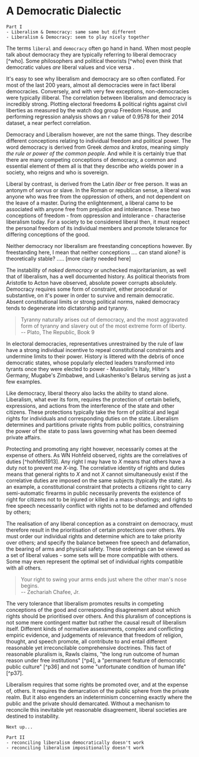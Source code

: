 # A Democratic Dialectic

    Part I 
    - Liberalism & Democracy: same same but different
    - Liberalism & Democracy: seem to play nicely together

The terms `liberal` and `democracy` often go hand in hand.  When most people talk about democracy they are typically referring to liberal democracy [^who].  Some philosophers and political theorists [^who] even think that democratic values _are_ liberal values and vice versa .

It's easy to see why liberalism and democracy are so often conflated.  For most of the last 200 years, almost all democracies were in fact liberal democracies.  Conversely, and with very few exceptions, non-democracies were typically illiberal.  The correlation between liberalism and democracy is incredibly strong.  Plotting electoral freedoms & political rights against civil liberties as measured by the watch dog group Freedom House, and performing regression analysis shows an r value of 0.9578 for their 2014 dataset, a near perfect correlation.   

Democracy and Liberalism however, are not the same things.  They describe different conceptions relating to individual freedom and political power.  The word democracy is derived from Greek _demos_ and _kratos_, meaning simply _the rule or power of the common people_.  And while it is certainly true that there are many competing conceptions of democracy, a common and essential element of them all is that they describe _who_ wields power in a society, who reigns and who is sovereign.

Liberal by contrast, is derived from the Latin _liber_ or free person.  It was an antonym of _servus_ or slave. In the Roman or republican sense, a liberal was anyone who was free from the oppression of others, and not dependent on the leave of a master.  During the enlightenment, a liberal came to be associated with anyone free from prejudice and intolerance.  These two conceptions of freedom - from oppression and intolerance - characterise liberalism today.  For a society to be considered liberal then, it must respect the personal freedom of its individual members and promote tolerance for differing conceptions of the good.

Neither democracy nor liberalism are freestanding conceptions however.  By freestanding here, I mean that neither conceptions .... can stand alone? is theoretically stable? ..... [more clarity needed here]

The instability of _naked democracy_ or unchecked majoritarianism, as well that of liberalism, has a well documented history.  As political theorists from Aristotle to Acton have observed, absolute power corrupts absolutely.  Democracy requires some form of constraint, either procedural or substantive, on it's power in order to survive and remain democratic. Absent constitutional limits or strong political norms, naked democracy tends to degenerate into dictatorship and tyranny.  

> Tyranny naturally arises out of democracy, and the most aggravated form of tyranny and slavery out of the most extreme form of liberty.  
> -- Plato, The Republic, Book 9

In electoral democracies, representatives unrestrained by the rule of law have a strong individual incentive to repeal constitutional constraints and undermine limits to their power.  History is littered with the debris of once democratic states, whose popularly elected leaders transformed into tyrants once they were elected to power - Mussolini's Italy, Hilter's Germany, Mugabe's Zimbabwe, and Lukashenko's Belarus serving as just a few examples. 

Like democracy, liberal theory also lacks the ability to stand alone.  Liberalism, what ever its form, requires the protection of certain beliefs, expressions, and actions from the interference of the state and other citizens.  These protections typically take the form of political and legal rights for individuals and corresponding duties on the state.  Liberalism determines and partitions private rights from public politics, constraining the power of the state to pass laws governing what has been deemed private affairs.  

Protecting and promoting any right however, necessarily comes at the expense of others.  As WN Hohfeld observed, rights are the correlatives of duties [^hohfeld1913].  Any right I may have to _X_ means that others have a duty not to prevent me _X_-ing.  The correlative identity of rights and duties means that general rights to _X_ and not _X_ cannot simultaneously exist if the correlative duties are imposed on the same subjects (typically the state).  As an example, a constitutional constraint that protects a citizens right to carry semi-automatic firearms in public necessarily prevents the existence of right for citizens not to be injured or killed in a mass-shootings; and rights to free speech necessarily conflict with rights not to be defamed and offended by others; 

The realisation of any liberal conception as a constraint on democracy, must therefore result in the prioritisation of certain protections over others.  We must order our individual rights and determine which are to take priority over others; and specify the balance between free speech and defamation, the bearing of arms and physical safety.  These orderings can be viewed as a set of liberal values - some sets will be more compatible with others.  Some may even represent the optimal set of individual rights compatible with all others.  

> Your right to swing your arms ends just where the other man's nose begins.   
> -- Zechariah Chafee, Jr.

The very tolerance that liberalism promotes results in competing conceptions of the good and corresponding disagreement about which rights should be prioritised over others.  And this pluralism of conceptions is not some mere contingent matter but rather the causal result of liberalism itself.  Different kinds of normative assessments, complex and conflicting empiric evidence, and judgements of relevance that freedom of religion, thought, and speech promote, all contribute to and entail different reasonable yet irreconcilable comprehensive doctrines. This fact of reasonable pluralism is, Rawls claims, "the long run outcome of human reason under free institutions" [^p4], a "permanent feature of democratic public culture" [^p36] and not some "unfortunate condition of human life" [^p37].  

Liberalism requires that some rights be promoted over, and at the expense of, others.  It requires the demarcation of the public sphere from the private realm.  But it also engenders an indeterminism concerning exactly where the public and the private should demarcated.  Without a mechanism to reconcile this inevitable yet reasonable disagreement, liberal societies are destined to instability. 

    Next up...

    Part II
    - reconciling liberalism democratically doesn't work
    - reconciling liberalism impositionally doesn't work


